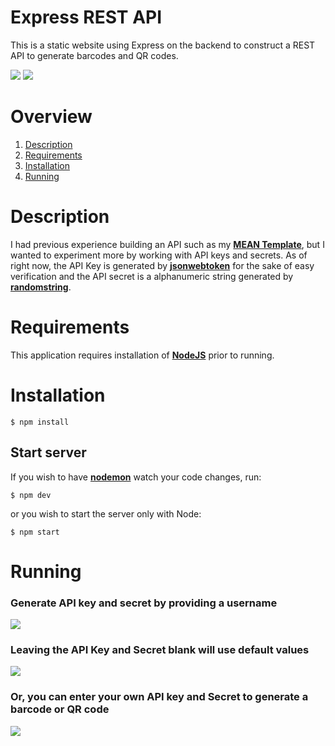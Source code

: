 
# Express REST API

This is a static website using Express on the backend to construct a REST API to generate barcodes and QR codes.

![](/pics/qrcode.png) ![](/pics/barcode.png)

# Overview

1. [Description](#description)
2. [Requirements](#requirements)
3. [Installation](#installation)
4. [Running](#running)

# Description

I had previous experience building an API such as my [**MEAN Template**](https://github.com/jghaden/mean-template), but I wanted to experiment more by working with API keys and secrets. As of right now, the API Key is generated by [**jsonwebtoken**](https://www.npmjs.com/package/jsonwebtoken) for the sake of easy verification and the API secret is a alphanumeric string generated by [**randomstring**](https://www.npmjs.com/package/randomstring).

# Requirements

This application requires installation of [**NodeJS**](https://nodejs.org/) prior to running.

# Installation
```
$ npm install
```

## Start server

If you wish to have [**nodemon**](https://www.npmjs.com/package/nodemon) watch your code changes, run:

```
$ npm dev
```

or you wish to start the server only with Node:

```
$ npm start
```

# Running

### Generate API key and secret by providing a username

![](/pics/api-gen.png)

### Leaving the API Key and Secret blank will use default values

![](/pics/gen-with-default.png)

### Or, you can enter your own API key and Secret to generate a barcode or QR code

![](/pics/gen-with-custom.png)